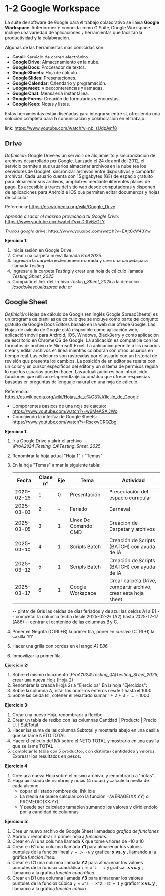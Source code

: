 # 1-2 Google Workspace

La suite de software de Google para el trabajo colaborativo se llama **Google Workspace**. Anteriormente conocida como G Suite, Google Workspace incluye una variedad de aplicaciones y herramientas que facilitan la productividad y la colaboración.

Algunas de las herramientas más conocidas son:

- **Gmail**: Servicio de correo electrónico.
- **Google Drive**: Almacenamiento en la nube.
- **Google Docs**: Procesador de textos.
- **Google Sheets**: Hoja de cálculo.
- **Google Slides**: Presentaciones.
- **Google Calendar**: Calendario y programación.
- **Google Meet**: Videoconferencias y llamadas.
- **Google Chat**: Mensajería instantánea.
- **Google Forms**: Creación de formularios y encuestas.
- **Google Keep**: Notas y listas.

Estas herramientas están diseñadas para integrarse entre sí, ofreciendo una solución completa para la comunicación y colaboración en el trabajo. 

link: https://www.youtube.com/watch?v=nb_sUdpAmf8


## Drive

_Definición:_ Google Drive es un servicio de alojamiento y sincronización de archivos desarrollado por Google. Lanzado el 24 de abril del 2012, el servicio permite a sus usuarios almacenar archivos en la nube (en los servidores de Google), sincronizar archivos entre dispositivos y compartir archivos. Cada usuario cuenta con 15 gigabytes (GB) de espacio gratuito para almacenar sus archivos, ampliables mediante diferentes planes de pago. Es accesible a través del sitio web desde computadoras y disponen de aplicaciones para Android e iOS que permiten editar documentos y hojas de cálculo.1​

Referencia: https://es.wikipedia.org/wiki/Google_Drive

_Aprende a sacar el máximo provecho a tu Google Drive:_ https://www.youtube.com/watch?v=nOiffy6zGLY

_Trucos google drive:_ https://www.youtube.com/watch?v=EXjt8xW43Yw

**Ejercicio 1:**	
  1. Inicia sesión en Google Drive.
  2. Crear una carpeta nueva llamada *ProA2025*.
  3. Ingresa a la carpeta recientemente creada y crea una carpeta para llamada *Testing*
  4. Ingresar a la carpeta *Testing*  y crear una hoja de cálculo llamada *Testing_Sheet_2025*
  5. Compartir el link del archivo *Testing_Sheet_2025* a la dirección: *jcsodo@escuelasproa.edu.ar*

     
## Google Sheet

_Definición:_ Hojas de cálculo de Google (en inglés Google SpreadSheets) es un programa de planillas de cálculo que se incluye como parte del conjunto gratuito de Google Docs Editors basado en la web que ofrece Google. Las Hojas de cálculo de Google está disponible como aplicación web, aplicación móvil para Android, iOS, Windows, BlackBerry y como aplicación de escritorio en Chrome OS de Google. La aplicación es compatible con los formatos de archivo de Microsoft Excel. La aplicación permite a los usuarios crear y editar archivos en línea mientras colaboran con otros usuarios en tiempo real. Las ediciones son rastreadas por el usuario con un historial de revisión que presenta los cambios. La posición de un editor se resalta con un color y un cursor específicos del editor y un sistema de permisos regula lo que los usuarios pueden hacer. Las actualizaciones han introducido funciones que utilizan el aprendizaje automático que ofrece respuestas basadas en preguntas de lenguaje natural en una hoja de cálculo.

Referencia: https://es.wikipedia.org/wiki/Hojas_de_c%C3%A1lculo_de_Google

 - Componentes basicos de una hoja de cálculo: https://www.youtube.com/watch?v=w6MeASAl2Wc
 - Conociendo la interfaz de Google Sheets: https://www.youtube.com/watch?v=RscxwCRQZbg

**Ejercicio 1:** 
  1. Ir a Google Drive y abrir el archivo *\ProA2024\Testing_QA\Testing_Sheet_2025*.
  2. Renombrar la hoja actual "Hoja 1" a "Temas"
  3. En la hoja "Temas" armar la siguiente tabla:

     | Fecha | Clase n° | Eje | Tema | Actividad |
     |-------|----------|-----|------|-----------|
     | 2025-02-26 | 1 | 0 | Presentación | Presentación del espacio curricular |
     | 2025-03-03 | 2 | - | Feriado | Carnaval |
     | 2025-03-05 | 3 | 1 | Línea De Comando CMD | Creación de Carpetar y archivos |
     | 2025-03-10 | 4 | 1 | Scripts Batch | Creación de Scripts (BATCH) con ayuda de IA |
     | 2025-03-12 | 5 | 1 | Scripts Batch | Creación de Scripts (BATCH) con ayuda de IA |
     | 2025-03-17 | 6 | 1 | Google Workspace | Crear carpeta Drive, compartir archivo, crear esta hoja sheet |
 
     -- pintar de Gris las celdas de días feriados y de azul las celdas A1 a E1 
     -- completar la columna fecha desde 2025-02-26 (A2) hasta 2025-12-17 (A86)
     -- centrar el contenido de las columnas B y C.
     
  5. Poner en Negrita (CTRL+B) la primer fila, poner en _cursiva_ (CTRL+I) la casilla 'E1'
  6. Hacer una grilla con bordes en el rango _A1:E86_
  7. Inmovilizar la primer fila.

     
 **Ejercicio 2:** 
  1. Sobre el mismo documento *\ProA2024\Testing_QA\Testing_Sheet_2025*, crear una nueva Hoja (Hoja 2)
  2. Renombrar la creada (Hoja 2) a  "Ejercicios"
  En la hoja "Ejercicios":
  3. Sobre la columna A, listar los números enteros desde 1 hasta el 1000
  4. Sobre las celda B1, obtener el resultado sumar 1 + 2 + 3 + ... + 1000
 
 **Ejercicio 3:**
  1. Crear una nuevo Hoja, renombrarla a Recibo
  2. Crear un tabla de recibo con las columnas Cantidad | Producto | Precio U. | SubTotal
  3. Hacer las suma de las columna Subtotal y mostrarla abajo en una casilla que se llame NETO TOTAL
  4. Hacer el cálculo del IVA sobre el NETO TOTAL y mostrarlo en una casilla que se llame TOTAL
  5. completar la tabla con 5 productos, con distintas cantidades y valores. Expresar los resultados en pesos.
 
 **Ejercicio 4:**
  1. Cree una nueva Hoja sobre el mismo archivo. y renombrarla a "notas".
  2. Haga un listado de nombres y notas (4 notas) y calcule la media de cada alumno.
     * copiar el listado nombres de: link lole
     * La media se puede calcular con la función =AVERAGE(XX:YY) o PROMEDIO(XX:YY) 
     * Y puede ser calculado tamabien sumando los valores y dividiendolo por la candidad de columnas  
 
 **Ejercicio 5:**
  1. Cree un nuevo archivo de Google Sheet llamadado _grafica de funciones_
  2. Abrirlo y renombrar la primer hoja a _funciones_.
  3. Crear en A1 una columna llamada **X** que tome valores de -10 a 10
  4. Crear en B1 una columna llamada **Y1** para almacenar los valores puntules de la función lineal `y = 3x -6` y graficar **x vs. y** , llamando a la gráfica _función lineal_
  5. Crear en C1 una columna llamada **Y2** para almacenar los valores puntules de la función cuadrática `y = x^2 - 4`  y graficar **x vs. y** , llamando a la gráfica _función cuadrática_
  6. Crear en D1 una columna llamada **Y3** para almacenar los valores puntules de la función cúbica `y = x^3 - X^2 -3X + 1`  y graficar **x vs. y** , llamando a la gráfica _función cúbica_ 
